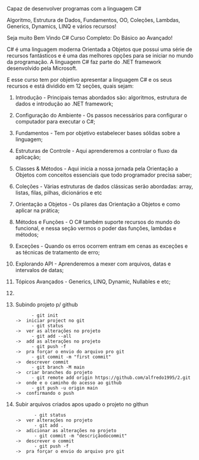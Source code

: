Capaz de desenvolver programas com a linguagem C#

Algoritmo, Estrutura de Dados, Fundamentos, OO, Coleções, Lambdas, Generics, Dynamics, LINQ e vários recursos!

Seja muito Bem Vindo C# Curso Completo: Do Básico ao Avançado!

C# é uma linguagem moderna Orientada a Objetos que possui uma série de recursos fantásticos e é uma das melhores opções para se iniciar no mundo da programação. A linguagem C# faz parte do .NET framework desenvolvido pela Microsoft.


E esse curso tem por objetivo apresentar a linguagem C# e os seus recursos e está dividido em 12 seções, quais sejam:

1) Introdução - Principais temas abordados são: algoritmos, estrutura de dados e introdução ao .NET framework;

2) Configuração do Ambiente - Os passos necessários para configurar o computador para executar o C#;

3) Fundamentos - Tem por objetivo estabelecer bases sólidas sobre a linguagem;

4) Estruturas de Controle - Aqui aprenderemos a controlar o fluxo da aplicação;

5) Classes & Métodos - Aqui inicia a nossa jornada pela Orientação a Objetos com conceitos essenciais que todo programador precisa saber;

6) Coleções - Várias estruturas de dados clássicas serão abordadas: array, listas, filas, pilhas, dicionários e etc

7) Orientação a Objetos - Os pilares das Orientação a Objetos e como aplicar na prática;

8) Métodos e Funções - O C# também suporte recursos do mundo do funcional, e nessa seção vermos o poder das funções, lambdas e métodos;

9) Exceções - Quando os erros ocorrem entram em cenas as exceções e as técnicas de tratamento de erro;

10) Explorando API - Aprenderemos a mexer com arquivos, datas e intervalos de datas;

11) Tópicos Avançados - Generics, LINQ, Dynamic, Nullables e etc;
12) 

12) Subindo projeto p/ github

              - git init                                                     ->  iniciar project no git
              - git status                                                   ->  ver as alterações no projeto
              - git add --all                                                ->  add as alterações no projeto                                         
              - git push -f                                                  ->  pra forçar o envio do arquivo pro git
              - git commit -m "first commit"                                 ->  descrever commit
              - git branch -M main                                           ->  criar branches do projeto
              - git remote add origin https://github.com/alfredo1995/2.git   ->  onde e o caminho do acesso ao github
              - git push -u origin main                                      ->  confirmando o push



2) Subir arquivos criados apos upado o projeto no githun

              - git status                                                   ->  ver alterações no projeto
              - git add .                                                    ->  adicionar as alterações no projeto
              - git commit -m "descriçãodocommit"                            ->  descrever o commit
              - git push -f                                                  ->  pra forçar o envio do arquivo pro git
